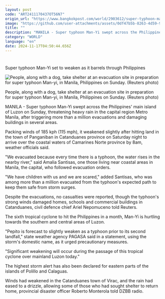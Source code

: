 ```yaml
---
layout: post
code: "ART2411170437OT56N7"
origin_url: "https://www.bangkokpost.com/world/2903612/super-typhoon-man-yi-set-to-weaken-as-it-barrels-through-philippines"
image: "https://github.com/user-attachments/assets/0df47b5b-8263-4d59-9a24-b7a35db3c014"
title: ""
description: "MANILA - Super typhoon Man-Yi swept across the Philippines"
category: "WORLD"
language: "en"
date: 2024-11-17T04:50:44.656Z
---
```


# 

Super typhoon Man-Yi set to weaken as it barrels through Philippines

![People, along with a dog, take shelter at an evacuation site in preparation for super typhoon Man-yi, in Manila, Philippines on Sunday. (Reuters photo)](https://github.com/user-attachments/assets/7468da8c-7df1-424f-aba2-fffb8cdeb022)

People, along with a dog, take shelter at an evacuation site in preparation for super typhoon Man-yi, in Manila, Philippines on Sunday. (Reuters photo)

MANILA - Super typhoon Man-Yi swept across the Philippines' main island of Luzon on Sunday, threatening heavy rain in the capital region Metro Manila, after triggering more than a million evacuations and damaging buildings in several areas.

Packing winds of 185 kph (115 mph), it weakened slightly after hitting land in the town of Panganiban in Catanduanes province on Saturday night to arrive over the coastal waters of Camarines Norte province by 8am, weather officials said.

"We evacuated because every time there is a typhoon, the water rises in the nearby river," said Amalia Santisas, one those living near coastal areas in Manila, the capital, who followed evacuation orders.

"We have children with us and we are scared," added Santisas, who was among more than a million evacuated from the typhoon's expected path to keep them safe from storm surges.

Despite the evacuations, no casualties were reported, though the typhoon's strong winds damaged homes, schools and commercial buildings in Catanduanes, civil defence chief Ariel Nepomuceno told Reuters.

The sixth tropical cyclone to hit the Philippines in a month, Man-Yi is hurtling towards the southern and central areas of Luzon.

"Pepito is forecast to slightly weaken as a typhoon prior to its second landfall," state weather agency PAGASA said in a statement, using the storm's domestic name, as it urged precautionary measures.

"Significant weakening will occur during the passage of this tropical cyclone over mainland Luzon today."

The highest storm alert has also been declared for eastern parts of the islands of Polillo and Calaguas.

Winds had weakened in the Catanduanes town of Virac, and the rain had eased to a drizzle, allowing some of those who had sought shelter to return home, provincial disaster officer Roberto Monterola told DZBB radio.